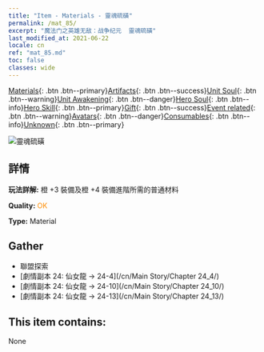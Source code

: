 ```yaml
---
title: "Item - Materials - 靈魂硫磺"
permalink: /mat_85/
excerpt: "魔法门之英雄无敌：战争纪元  靈魂硫磺"
last_modified_at: 2021-06-22
locale: cn
ref: "mat_85.md"
toc: false
classes: wide
---
```

 [Materials](/ItemsCN/){: .btn .btn--primary}[Artifacts](/ItemsCN/Artifacts/){: .btn .btn--success}[Unit Soul](/ItemsCN/UnitSoul/){: .btn .btn--warning}[Unit Awakening](/ItemsCN/UnitAwakening/){: .btn .btn--danger}[Hero Soul](/ItemsCN/HeroSoul/){: .btn .btn--info}[Hero Skill](/ItemsCN/HeroSkill/){: .btn .btn--primary}[Gift](/ItemsCN/Gift/){: .btn .btn--success}[Event related](/ItemsCN/Events/){: .btn .btn--warning}[Avatars](/ItemsCN/Avatars/){: .btn .btn--danger}[Consumables](/ItemsCN/Consumables/){: .btn .btn--info}[Unknown](/ItemsCN/Unknown/){: .btn .btn--primary}

 ![靈魂硫磺](/images/t/i_cailiao_liuhuang3.png)

## 詳情
 **玩法詳解:** 橙 +3 裝備及橙 +4 裝備進階所需的普通材料

 **Quality:** <span style="color: #FF8C00">OK</span>

 **Type:** Material

## Gather

*    聯盟探索 
*    [劇情副本 24: 仙女龍 -> 24-4](/cn/Main Story/Chapter 24_4/) 
*    [劇情副本 24: 仙女龍 -> 24-10](/cn/Main Story/Chapter 24_10/) 
*    [劇情副本 24: 仙女龍 -> 24-13](/cn/Main Story/Chapter 24_13/) 

## This item contains:

  None

